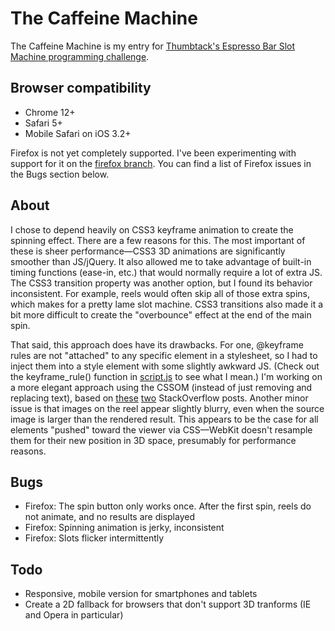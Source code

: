 # The Caffeine Machine

The Caffeine Machine is my entry for [Thumbtack's Espresso Bar Slot Machine
programming challenge](http://www.thumbtack.com/challenges).

## Browser compatibility

- Chrome 12+
- Safari 5+
- Mobile Safari on iOS 3.2+

Firefox is not yet completely supported. I've been experimenting with support
for it on the [firefox branch][1]. You can find a list of Firefox issues in the
Bugs section below.

## About

I chose to depend heavily on CSS3 keyframe animation to create the spinning
effect. There are a few reasons for this. The most important of these is sheer
performance—CSS3 3D animations are significantly smoother than JS/jQuery. It
also allowed me to take advantage of built-in timing functions (ease-in, etc.)
that would normally require a lot of extra JS. The CSS3 transition property was
another option, but I found its behavior inconsistent. For example, reels would
often skip all of those extra spins, which makes for a pretty lame slot machine.
CSS3 transitions also made it a bit more difficult to create the "overbounce"
effect at the end of the main spin.

That said, this approach does have its drawbacks. For one, @keyframe rules are
not "attached" to any specific element in a stylesheet, so I had to inject them
into a style element with some slightly awkward JS. (Check out the
keyframe_rule() function in [script.js][2] to see what I mean.) I'm working on a
more elegant approach using the CSSOM (instead of just removing and replacing
text), based on [these][3] [two][4]  StackOverflow posts. Another minor issue is
that images on the reel appear slightly blurry, even when the source image is
larger than the rendered result. This appears to be the case for all elements
"pushed" toward the viewer via CSS—WebKit doesn't resample them for their new
position in 3D space, presumably for performance reasons.

## Bugs

- Firefox: The spin button only works once. After the first spin, reels do not 
animate, and no results are displayed
- Firefox: Spinning animation is jerky, inconsistent
- Firefox: Slots flicker intermittently

## Todo

- Responsive, mobile version for smartphones and tablets
- Create a 2D fallback for browsers that don't support 3D tranforms (IE and 
Opera in particular)

[1]: https://github.com/peterjmag/caffeine-machine/tree/firefox
[2]: https://github.com/peterjmag/caffeine-machine/blob/master/js/script.js
[3]: http://stackoverflow.com/questions/10342494/set-webkit-keyframes-values-using-javascript-variable
[4]: http://stackoverflow.com/questions/5105530/programmatically-changing-webkit-transformation-values-in-animation-rules
